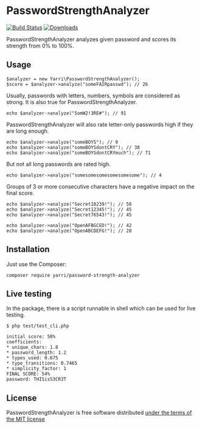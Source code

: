 PasswordStrengthAnalyzer
========================

[![Build Status](https://app.travis-ci.com/yarri/PasswordStrengthAnalyzer.svg?branch=master)](https://app.travis-ci.com/yarri/PasswordStrengthAnalyzer)
[![Downloads](https://img.shields.io/packagist/dt/yarri/password-strength-analyzer.svg)](https://packagist.org/packages/yarri/password-strength-analyzer)

PasswordStrengthAnalyzer analyzes given password and scores its strength from 0% to 100%.

Usage
-----

    $analyzer = new Yarri\PasswordStrengthAnalyzer();
    $score = $analyzer->analyze("someFAIRpasswd"); // 26

Usually, passwords with letters, numbers, symbols are considered as strong. It is also true for PasswordStrengthAnalyzer.

    echo $analyzer->analyze("SomW2!3RE#"); // 91

PasswordStrengthAnalyzer will also rate letter-only passwords high if they are long enough.

    echo $analyzer->analyze("someBOYS"); // 9
    echo $analyzer->analyze("someBOYSdontCRY"); // 38
    echo $analyzer->analyze("someBOYSdontCRYmuch"); // 71

But not all long passwords are rated high.

    echo $analyzer->analyze("somesomesomesomesomesome"); // 4

Groups of 3 or more consecutive characters have a negative impact on the final score.

    echo $analyzer->analyze("Secret18239!"); // 58
    echo $analyzer->analyze("Secret12345!"); // 45
    echo $analyzer->analyze("Secret76543!"); // 45

    echo $analyzer->analyze("OpenAFBGCED!"); // 42
    echo $analyzer->analyze("OpenABCDEFG!"); // 28

Installation
------------

Just use the Composer:

    composer require yarri/password-strength-analyzer

Live testing
------------

In the package, there is a script runnable in shell which can be used for live testing.

    $ php test/test_cli.php

    initial score: 50%
    coefficients:
    * unique_chars: 1.8
    * password_length: 1.2
    * types_used: 0.675
    * type_transitions: 0.7465
    * simplicity_factor: 1
    FINAL SCORE: 54%
    password: THISisS3CR3T

License
-------

PasswordStrengthAnalyzer is free software distributed [under the terms of the MIT license](http://www.opensource.org/licenses/mit-license)


[//]: # ( vim: set ts=2 et: )
